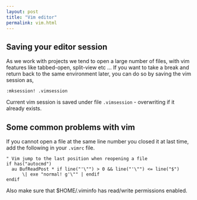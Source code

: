 ```yaml
---
layout: post
title: "Vim editor"
permalink: vim.html
---
```


Saving your editor session
--------------------------

As we work with projects we tend to open a large number of files, with vim
features like tabbed-open, split-view etc ... If you want to take a break and
return back to the same environment later, you can do so by saving the vim
session as,

```vim
:mksession! .vimsession
```

Current vim session is saved under file `.vimsession` - overwriting if it
already exists.

Some common problems with vim
-----------------------------

If you cannot open a file at the same line number you closed it at last time,
add the following in your `.vimrc` file.

```vim
" Vim jump to the last position when reopening a file
if has("autocmd")
  au BufReadPost * if line("'\"") > 0 && line("'\"") <= line("$")
      \| exe "normal! g'\"" | endif
endif
```

Also make sure that $HOME/.viminfo has read/write permissions enabled.
